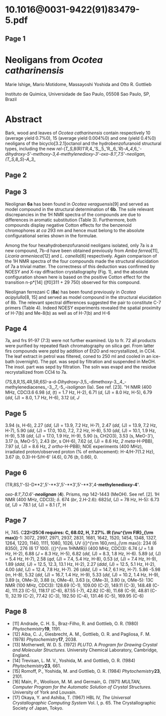 # 10.1016@0031-9422(91)83479-5.pdf

## Page 1



# Neoligans from _Ocotea catharinensis_

Marie Ishige, Mario Motidome, Massayoshi Yoshida and Otto R. Gottlieb

Instituto de Quimica, Universidade de Sao Paulo, 05508 Sao Paulo, SP, Brazil

# Abstract

Bark, wood and leaves of _Ocotea catharinensis_ contain respectively 10 (average yield 0.7%0), 15 (average yield 0.004%0) and one (yield 0.4%0) neoligans of the bicyclo[3.2.1]octanol and the hydrobenzofuranoid structural types, including the new _rel_-(_T_S_,8\(R\)1'_R_,4_'S_,5_'R_,6_'_R_)-_A_*_*_4_,6_'_-dihydroxy-5'-methoxy-3,4-methylenedioxy-3'-oxo-8.1',7.5'-neoligan, (_T_S_,8_S_)-_A_*_*_3_*_*

## Page 2



## Page 3

Neolignan **6a** has been found in _Ocotea veraguensis_[9] and served as model compound in the structural determination of **6b**. The sole relevant discrepancies in the 1H NMR spectra of the compounds are due to differences in aromatic substitution (Table 3). Furthermore, both compounds display negative Cotton effects for the benzenoid chromophores at _ca_ 293 nm and hence must belong to the absolute configurational series shown in the formulae.

Among the four hexahydrobenzofuranoid neoligans isolated, only 7a is a new compound, 7b-d have been obtained previously from _Amba ferrea_[11], _Licaria armeniaca_[12] and _L. canella_[6] respectively. Again comparison of the 1H NMR spectra of the four compounds made the structural elucidation of 7a a trivial matter. The correctness of this deduction was confirmed by NOESY and X-ray diffraction crystallography (Fig. 1), and the absolute configuration shown here is based on the positive Cotton effect for the transition n-p*[14] ([f0]311 + 29 750) observed for this compound.

Neolignan ferrezani C (**8a**) has been found previously in _Ocotea acipylulla_[8, 15] and served as model compound in the structural elucidation of 8b. The relevant spectral differences suggested the pair to constitute C-7 primers (Table 4). Indeed NOESY experiments revealed the spatial proximity of H-7\(b\) and Me-8\(b\) as well as of H-7\(b\) and H-6

## Page 4

7a, and frs 91-97 (7:3) were not further examined. Up to fr. 72 all products were purified by repeated flash chromatography on silica gel. From latter firs compounds were pptd by addition of Et2O and recrystallized, in CCl4. The leaf extract in petrol was filtered, coned to 250 ml and cooled in an ice-bath (overnight). The ppt. was sepd by filtration and suspended in MeOH. The insol. part was sepd by filtration. The soln was evapd and the residue recrystallized from CCl4 to 7a.

(7S,8,R,1S,4R,5R,6S)-a-d-_Dihydroxy-3_,5_-dimethoxy-3_,4_-methylenediacenes_-3_,7_-5_-_isolignan_ (Ia). See ref. [23]. "H NMR (400 MHz, CDCl3.6 6.98 (_d_, \(t\) = 1.7 Hz, H-2), 6.71 (_d_, \(J\) = 8.0 Hz, H-5), 6.79 (_dd_, \(J\) = 8.0, 1.7 Hz, H-6), 3.12 (_d_, _J_

## Page 5

3.94 (s, H-6), 2.27 (_dd_, \(J\) = 13.9, 7.2 Hz, H-7), 2.47 (_dd_, \(J\) = 13.9, 7.2 Hz, H-7), 5.90 (_dd_, \(J\) = 17.0, 10.0, 7.2, 7.2 Hz, H-8), 5.10 (_dd_, \(J\) = 10.1, 1.9 Hz, H-9), 5.18 (_dd_, \(J\) = 17.0, 1.9 Hz, H-9), 5.90 (s, CH2O3), 3.53 (s, MeO-3'), 3.17 (s, MeO-5'), 2.43 (_br_, s OH-6), 7.62 (_d_, \(J\) = 8.6 Hz, _2 meta_-H-PBB), 7.97 (_d_, \(J\) = 8.6 Hz, _2 ortho_-H-PBB); NOE experiments (400 MHz), irradiated proton/observed proton (% of enhancement): H-4/H-7(1.2 Hz), 3.67 (_b_, 0.3)-H-5/H-6' (4.6), 0.76 (_b_, 0.66), 0.



## Page 6

(TR,8S,1'-S)-D**2',5'-**3',5'-**3',5'-**3',4-**methylenedioxy-4'**.

_oxo-8.1',7.O.6'-**neolignan**_ (**4**). Prisms, mp 142-1443 (MeOH). See ref. [2]. 1H NMR (400 MHz, CDCl3); _δ_. 674 (_br_, 2.H-2.6): 682(_d_, \(J\) = 78 Hz, H-5): 6.73 (_d_, \(J\) = 78.1 (_d_, \(J\) = 8.1 (_T_, H 

## Page 7

H, 745. C**22**H**25**O**6 requires: C, 68.02, H, 7.27%. IR \(\nu^{\rm FIR}_{\rm max}\)**-1: 3072, 2997, 2971, 2937, 2831, 1681, 1642, 1520, 1454, 1348, 1327, 1264, 1220, 1140, 1111, 1080, 1026, UV \({}^{\rm 160\,nm}_{\rm max}\): 234 (6 8350), 276 (6 17 100). \({}^{\rm 1HNMR}\) (400 MHz, CDCl3): 6.74 (_J_ = 1.8 Hz, H-2), 6.88 (_J_ = 8.3 Hz, H-5), 6.82 (_dd_, \(J\) = 8.3, 1.8 Hz, H-6). 5.89 (_d_, \(J\) = 5.4 Hz, H-7), 2.58 (_qd_, \(J\) = 7.4, 5.4 Hz, H-8), 0.53 (_d_, \(J\) = 7.4 Hz, H-9), 1.89 (_ddd_, \(J\) = 12.5, 12.3, 13.1 Hz, H-2), 2.27 (_ddd_, \(J\) = 12.5, 5.1 Hz, H-2), 4.00 (_dd_, \(J\) = 12.4, 7.8 Hz, H-7). 26 (_ddd_, \(J\) = 14.7, 6.1 Hz, H-7). 5.86 -5.98 (_m_, H-8), 5.32 (_dd_, \(J\) = 16.7, 1.4 Hz, H-9), 5.33 (_dd_, \(J\) = 10.2, 1.4 Hz, H-9), 3.89 (_s_, OMe-3), 3.88 (_s_, OMe-4), 3.63 (_s_, OMe-3), 3.80 (_s_, OMe-5): 13C NMR (100 MHz, CDCl3): 128.69 (C-1), 109.00 (C-2), 149.11 (C-3), 148.48 (C-4), 111.23 (C-5), 118.17 (_C_-6), 87.55 (-7), 42.82 (C-8), 11.68 (C-9), 48.81 (C-1), 32.19 (C-2), 77.42 (C-3), 192.50 (C-4), 131.46 (C-5), 169.95 (C-6)

## Page 8

* [11] Andrade, C. H. S., Braz-Filho, R. and Gottlieb, O. R. (1980) _Phytochemistry_**19**, 1191.
* [12] Aiba, C. J., Giesbrecht, A. M., Gottlieb, O. R. and Pagliosa, F. M. (1978) _Phytochemistry_**17**, 2038.
* [13] Motherwell, W. D. S. (1972) _PLUTO._ A _Program for Drawing Crystal and Molecular Structures._ University Chemical Laboratory, Cambridge, England.
* [14] Trevisan, L. M. V., Yoshida, M. and Gottlieb, O. R. (1984) _Phytochemistry_**23**, 661.
* [15] Romoff, P., Yoshida, M. and Gottlieb, O. R. (1984) _Phytochemistry_**23**, 2101.
* [16] Main, P., Woolison, M. M. and Germain, G. (1971) _MULTAN_, _Computer Program for the Automatic Solution of Crystal Structures._ University of York and Louvain.
* [17] Okaya, Y. and Ashiba, T. (1967) HBL IV, _The Universal Crystallographic Computing System_ Vol. I, p. 65. The Crystallographic Society of Japan, Tokyo.



